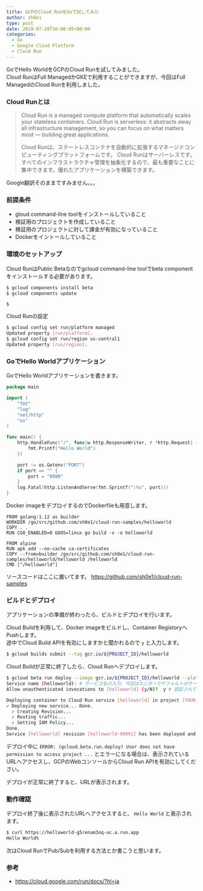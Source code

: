 ```yaml
---
title: GCPのCloud RunをGoで試してみた
author: sh0e1
type: post
date: 2019-07-28T16:08:05+00:00
categories:
  - Go
  - Google Cloud Platform
  - Cloud Run
---
```

GoでHello WorldをGCPのCloud Runを試してみました。  
Cloud RunはFull ManagedかGKEで利用することができますが、今回はFull ManagedのCloud Runを利用しました。
<!--more-->

### Cloud Runとは

> Cloud Run is a managed compute platform that automatically scales your stateless containers. Cloud Run is serverless: it abstracts away all infrastructure management, so you can focus on what matters most — building great applications.
>
> Cloud Runは、ステートレスコンテナを自動的に拡張するマネージドコンピューティングプラットフォームです。 Cloud Runはサーバーレスです。すべてのインフラストラクチャ管理を抽象化するので、最も重要なことに集中できます。優れたアプリケーションを構築できます。

Google翻訳そのままですみません。。。

### 前提条件

- gloud command-line toolをインストールしていること
- 検証用のプロジェクトを作成していること
- 検証用のプロジェクトに対して課金が有効になっていること
- Dockerをイントールしていること

### 環境のセットアップ

Cloud RunはPublic Betaなのでgcloud command-line toolでbeta componentをインストールする必要があります。

```bash
$ gcloud components install beta
$ gcloud components update
```
<pre><code class="bash">$ </code></pre>

Cloud Runの設定

```bash
$ gcloud config set run/platform managed
Updated property [run/platform].
$ gcloud config set run/region us-central1
Updated property [run/region].
```

### GoでHello Worldアプリケーション

GoでHello Worldアプリケーションを書きます。

```go
package main

import (
	"fmt"
	"log"
	"net/http"
	"os"
)

func main() {
	http.HandleFunc("/", func(w http.ResponseWriter, r *http.Request) {
		fmt.Printf("Hello World")
	})

	port := os.Getenv("PORT")
	if port == "" {
		port = "8080"
	}
	log.Fatal(http.ListenAndServe(fmt.Sprintf(":%s", port)))
}
```

Docker imageをデプロイするのでDockerfileも用意します。

```docker
FROM golang:1.12 as builder
WORKDIR /go/src/github.com/sh0e1/cloud-run-samples/helloworld
COPY . .
RUN CGO_ENABLED=0 GOOS=linux go build -v -o helloworld

FROM alpine
RUN apk add --no-cache ca-certificates
COPY --from=builder /go/src/github.com/sh0e1/cloud-run-samples/helloworld/helloworld /helloworld
CMD ["/helloworld"]
```

ソースコードはここに置いてます。
https://github.com/sh0e1/cloud-run-samples

### ビルドとデプロイ

アプリケーションの準備が終わったら、ビルドとデプロイを行います。

Cloud Buildを利用して、Docker imageをビルドし、Container RegistoryへPushします。  
途中でCloud Build APIを有効にしますかと聞かれるので `y` と入力します。

```bash
$ gcloud builds submit --tag gcr.io/${PROJECT_ID}/helloworld
```

Cloud Buildが正常に終了したら、Cloud Runへデプロイします。

```bash
$ gcloud beta run deploy --image gcr.io/${PROJECT_ID}/helloworld --platform managed
Service name (helloworld): # サービス名の入力、今回はエンターでデフォルトのサービス名を使用
Allow unauthenticated invocations to [helloworld] (y/N)?  y # 認証されていないリクエストを許可するか、今回はyを入力

Deploying container to Cloud Run service [helloworld] in project [YOUR_PROJECT_ID] region [us-central1]
✓ Deploying new service... Done.
  ✓ Creating Revision...
  ✓ Routing traffic...
  ✓ Setting IAM Policy...
Done.
Service [helloworld] revision [helloworld-00001] has been deployed and is serving traffic at https://helloworld-g5renum3oq-uc.a.run.app
```

デプロイ中に `ERROR: (gcloud.beta.run.deploy) User does not have permission to access project ...` とエラーになる場合は、表示されているURLへアクセスし、GCPのWebコンソールからCloud Run APIを有効にしてください。

デプロイが正常に終了すると、URLが表示されます。

### 動作確認

デプロイ終了後に表示されたURLへアクセスすると、 `Hello World` と表示されます。

```bash
$ curl https://helloworld-g5renum3oq-uc.a.run.app
Hello World%
```

次はCloud RunでPub/Subを利用する方法とか書こうと思います。

### 参考

- https://cloud.google.com/run/docs/?hl=ja
